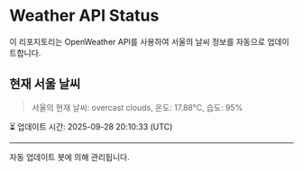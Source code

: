 
# Weather API Status

이 리포지토리는 OpenWeather API를 사용하여 서울의 날씨 정보를 자동으로 업데이트합니다.

## 현재 서울 날씨
> 서울의 현재 날씨: overcast clouds, 온도: 17.88°C, 습도: 95%

⏳ 업데이트 시간: 2025-09-28 20:10:33 (UTC)

---
자동 업데이트 봇에 의해 관리됩니다.
